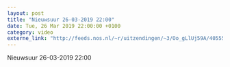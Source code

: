 ```yaml
---
layout: post
title: "Nieuwsuur 26-03-2019 22:00"
date: Tue, 26 Mar 2019 22:00:00 +0100
category: video
externe_link: "http://feeds.nos.nl/~r/uitzendingen/~3/Oo_gLlUj59A/40555"
---
```


Nieuwsuur 26-03-2019 22:00<img src="http://feeds.feedburner.com/~r/uitzendingen/~4/Oo_gLlUj59A" height="1" width="1" alt=""/>
